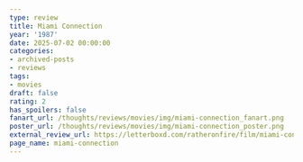```yaml
---
type: review
title: Miami Connection
year: '1987'
date: 2025-07-02 00:00:00
categories:
- archived-posts
- reviews
tags:
- movies
draft: false
rating: 2
has_spoilers: false
fanart_url: /thoughts/reviews/movies/img/miami-connection_fanart.png
poster_url: /thoughts/reviews/movies/img/miami-connection_poster.png
external_review_url: https://letterboxd.com/ratheronfire/film/miami-connection/
page_name: miami-connection
---
```


